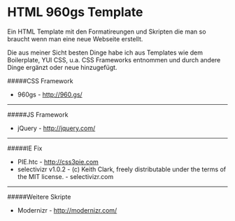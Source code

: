 HTML 960gs Template
===================

Ein HTML Template mit den Formatireungen und Skripten die man so braucht wenn man eine neue Webseite 
erstellt. 

Die aus meiner Sicht besten Dinge habe ich aus Templates wie dem Boilerplate, YUI CSS, u.a. CSS Frameworks entnommen 
und durch andere Dinge ergänzt oder neue hinzugefügt. 
 
#####CSS Framework
- 960gs - http://960.gs/

----------------------

#####JS Framework
- jQuery - http://jquery.com/

----------------------

#####IE Fix
- PIE.htc - http://css3pie.com
- selectivizr v1.0.2 - (c) Keith Clark, freely distributable under the terms of the MIT license. - selectivizr.com

----------------------

#####Weitere Skripte 
- Modernizr - http://modernizr.com/